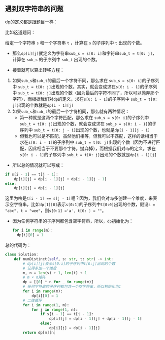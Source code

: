 ## 遇到双字符串的问题



dp的定义都是跟题目一样：

比如这道题问：

给定一个字符串 `s` 和一个字符串 `t` ，计算在 `s` 的子序列中 `t` 出现的个数。



* 那么`dp[i][j]`就定义为字符串`sub_s = s[0: i]`和字符串`sub_t = t[0: j]`，计算在 `sub_s` 的子序列中 `sub_t` 出现的个数。

* 接着就可以算出转移方程：

1. 如果`sub_s`和`sub_t`的最后一个字符不同，那么求在 `sub_s = s[0: i]`的子序列中 `sub_t = t[0: j]`出现的个数。其实，就会变成求在`s[0: i - 1]`的子序列中 `sub_t = t[0: j]`出现的个数（因为最后的字符不同了，所以可以抛弃那个字符），而根据我们对`dp`的定义，求在`s[0: i - 1]`的子序列中 `sub_t = t[0: j]`出现的个数就是`dp[i - 1][j]`
2. 如果`sub_s`和`sub_t`的最后一个字符相同，那么就有两种情况：
   * 第一种就是这两个字符匹配，那么求在 `sub_s = s[0: i]`的子序列中 `sub_t = t[0: j]`出现的个数，就会变成求在 `sub_s = s[0: i - 1]`的子序列中 `sub_t = t[0: j - 1]`出现的个数，也就是`dp[i - 1][j - 1]`
   * 但我也可以是不匹配，虽然他们相等，但我可以不匹配，这样的话相当于求在`s[0: i - 1]`的子序列中 `sub_t = t[0: j]`出现的个数（因为不进行匹配，因此相当于不要那个字符，抛弃掉），而根据我们对`dp`的定义，求在`s[0: i - 1]`的子序列中 `sub_t = t[0: j]`出现的个数就是`dp[i - 1][j]`



* 所以总的情况就可以写成：

```python
if s[i - 1] == t[j - 1]:
    dp[i][j] = dp[i - 1][j] + dp[i - 1][j - 1]
else:
    dp[i][j] = dp[i - 1][j]
```



这里为啥是`t[i - 1] == s[j - 1]`呢？因为，我们会对`dp`多创建一个维度，来表示空字符串。比如`dp[1][0]`表示`s[0:1]`的子序列中`t[0:0]`出现的个数，假设`s = "abc", t = "wee"`，则`s[0:1] ='a', t[0: ] = ""`。



* 因为任何字符串的子序列都包含空字符串，所以，`dp`初始化为：

  ```python
  for i in range(m):
  	dp[i][0] = 1
  ```





总的代码为：

```python
class Solution:
    def numDistinct(self, s: str, t: str) -> int:
        # dp[i][j]表示s[0:i]的子序列中t[0:j]出现的个数
        # 记得多加一个维度
        m, n = len(s) + 1, len(t) + 1
        # m × n矩阵
        dp = [[0] * n for _ in range(m)]
        # 任何字符串的子序列都包含一个空字符串，所以初始化为1
        for i in range(m):
            dp[i][0] = 1
        # 二维循环
        for i in range(1, m):
            for j in range(1, n):
                if s[i - 1] == t[j - 1]:
                    dp[i][j] = dp[i - 1][j] + dp[i - 1][j - 1]
                else:
                    dp[i][j] = dp[i - 1][j]
        return dp[m][n]
```



